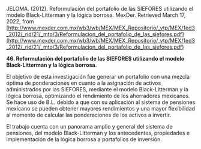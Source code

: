 JELOMA. (2012). Reformulación del portafolio de las SIEFORES utilizando el modelo Black-Litterman y la lógica borrosa. MexDer. Retrieved March 17, 2022, from [http://www.mexder.com.mx/wb3/wb/MEX/MEX_Repositorio/_vtp/MEX/1ed3_2012/_rid/21/_mto/3/Reformulacion_del_portafolio_de_las_siefores.pdf](http://www.mexder.com.mx/wb3/wb/MEX/MEX_Repositorio/_vtp/MEX/1ed3_2012/_rid/21/_mto/3/Reformulacion_del_portafolio_de_las_siefores.pdf)           

**46. Reformulación del portafolio de las SIEFORES utilizando el modelo Black-Litterman y la lógica borrosa.**

El objetivo de esta investigación fue generar un portafolio con una mezcla óptima de ponderaciones en cuanto a la asignación de activos administrados por las SIEFORES, mediante el modelo Black-Litterman y la lógica borrosa, optimizando el rendimiento de los ahorradores mexicanos. Se hace uso de B.L. debido a que con su aplicación al sistema de pensiones mexicano se pueden obtener mayores rendimientos y una mayor flexibilidad al momento de calcular las ponderaciones de los activos a invertir.

El trabajo cuenta con un panorama amplio y general del sistema de pensiones, del modelo Black-Litterman y los antecedentes, propiedades e implementación de la lógica borrosa a portafolios de inversión.
